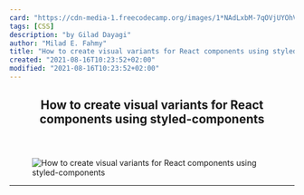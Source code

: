 ```yaml
---
card: "https://cdn-media-1.freecodecamp.org/images/1*NAdLxbM-7qOVjUYOhVwNGg.jpeg"
tags: [CSS]
description: "by Gilad Dayagi"
author: "Milad E. Fahmy"
title: "How to create visual variants for React components using styled-components"
created: "2021-08-16T10:23:52+02:00"
modified: "2021-08-16T10:23:52+02:00"
---
```

<div class="site-wrapper">
<main id="site-main" class="site-main outer">
<div class="inner">
<article class="post-full post tag-css tag-react tag-javascript tag-design tag-web-development ">
<header class="post-full-header">
<h1 class="post-full-title">How to create visual variants for React components using styled-components</h1>
</header>
<figure class="post-full-image">
<picture>
<source media="(max-width: 700px)" sizes="1px" srcset="data:image/gif;base64,R0lGODlhAQABAIAAAAAAAP///yH5BAEAAAAALAAAAAABAAEAAAIBRAA7 1w">
<source media="(min-width: 701px)" sizes="(max-width: 800px) 400px,
(max-width: 1170px) 700px,
1400px" srcset="https://cdn-media-1.freecodecamp.org/images/1*NAdLxbM-7qOVjUYOhVwNGg.jpeg 300w,
https://cdn-media-1.freecodecamp.org/images/1*NAdLxbM-7qOVjUYOhVwNGg.jpeg 600w,
https://cdn-media-1.freecodecamp.org/images/1*NAdLxbM-7qOVjUYOhVwNGg.jpeg 1000w,
https://cdn-media-1.freecodecamp.org/images/1*NAdLxbM-7qOVjUYOhVwNGg.jpeg 2000w">
<img onerror="this.style.display='none'" src="https://cdn-media-1.freecodecamp.org/images/1*NAdLxbM-7qOVjUYOhVwNGg.jpeg" alt="How to create visual variants for React components using styled-components">
</picture>
</figure>
<section class="post-full-content">
<div class="post-content medium-migrated-article">
</div>
<hr>
</section>
</article>
</div>
</main>
</div>
<!-- Google Tag Manager (noscript) -->
<!-- End Google Tag Manager (noscript) -->
